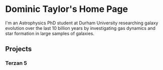 # Dominic Taylor's Home Page

I'm an Astrophysics PhD student at Durham University researching galaxy evolution over the last 10 billion years by investigating gas dynamics and star formation in large samples of galaxies.

## Projects

### Terzan 5

